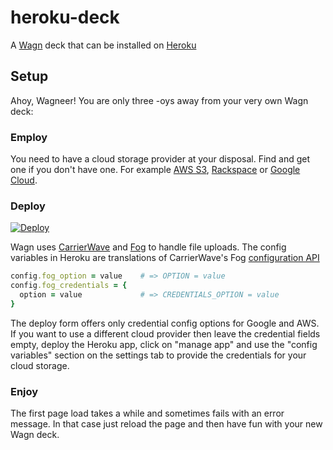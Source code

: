 # heroku-deck
A [Wagn](http://wagn.org) deck that can be installed on [Heroku](http://heroku.com)

## Setup

Ahoy, Wagneer! You are only three -oys away from your very own Wagn deck:

### Employ

You need to have a cloud storage provider at your disposal. Find and get one if you don't have one. For example
[AWS S3](https://aws.amazon.com/s3/), [Rackspace](https://www.rackspace.com) or [Google Cloud](https://cloud.google.com).

### Deploy

[![Deploy](https://www.herokucdn.com/deploy/button.svg)](https://heroku.com/deploy?template=https://github.com/wagn/heroku-deck)

Wagn uses [CarrierWave](https://github.com/carrierwaveuploader/carrierwave) and [Fog](https://github.com/fog/fog) 
to handle file uploads. The config variables in Heroku are translations of CarrierWave's Fog [configuration API](https://github.com/carrierwaveuploader/carrierwave#fog)

```ruby
config.fog_option = value    # => OPTION = value
config.fog_credentials = {
  option = value             # => CREDENTIALS_OPTION = value
}
```

The deploy form offers only credential config options for Google and AWS. If you want to use a different cloud provider then leave the credential fields empty, deploy the Heroku app, click on "manage app" and use the "config variables" section on the settings tab to provide the credentials for your cloud storage.

### Enjoy

The first page load takes a while and sometimes fails with an error message. 
In that case just reload the page and then have fun with your new Wagn deck.
